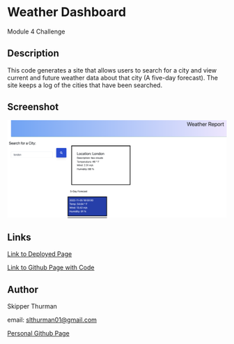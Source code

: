 # Weather Dashboard

Module 4 Challenge

## Description

This code generates a site that allows users to search for a city and view current and future weather data about that city (A five-day forecast).  The site keeps a log of the cities that have been searched.

## Screenshot

<img src="./assets/Images/screenshot.png">

## Links

<a href="https://skip-thurm.github.io/weather-dashboard/">Link to Deployed Page</a>

<a href="https://github.com/skip-thurm/weather-dashboard/">Link to Github Page with Code</a>

## Author

Skipper Thurman

email: slthurman01@gmail.com

<a href="https://github.com/skip-thurm">Personal Github Page</a>